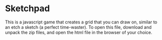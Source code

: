 # Sketchpad

This is a javascript game that creates a grid that you can draw on, similar to an etch a sketch (a perfect time-waster).
To open this file, download and unpack the zip files, and open the html file in the browser of your choice.
